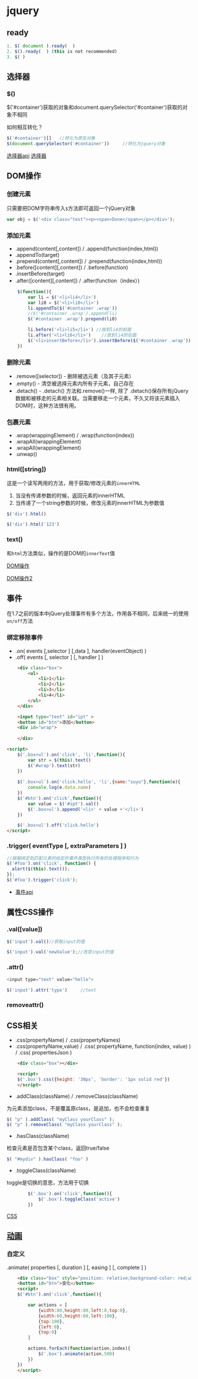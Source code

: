 # jquery

## ready
```js
1. $( document ).ready(  )
2. $().ready(  ) (this is not recommended)
3. $( )
```

## 选择器 

### $()

$('#container')获取的对象和document.querySelector('#container')获取的对象不相同

如何相互转化？

```js
$('#container')[]   //转化为原生对象
$(document.querySelector('#container'))     //转化为jquery对象
```

[选择器api](http://www.jquery123.com/category/selectors/)
[选择器](http://book.jirengu.com/fe/%E5%89%8D%E7%AB%AF%E5%9F%BA%E7%A1%80/JQuery/%E8%8E%B7%E5%8F%96%E5%85%83%E7%B4%A0.html)

## DOM操作

### 创建元素

只需要把DOM字符串传入`$`方法即可返回一个jQuery对象

```js
var obj = $('<div class="test"><p><span>Done</span></p></div>');
```

### 添加元素  

- .append(content[,content]) / .append(function(index,html))
- .appendTo(target)
- .prepend(content[,content]) / .prepend(function(index,html))
- .before([content][,content]) / .before(function)
- .insertBefore(target)
- .after([content][,content]) / .after(function（index）)

```js
	$(function(){
		var li = $('<li>li4</li>')
		var li0 = $('<li>li0</li>')
		li.appendTo($('#container .wrap'))
		//$('#container .wrap').append(li)
		$('#container .wrap').prepend(li0)

		li.before('<li>li5</li>') //放到li4的前面
		li.after('<li>li6</li>')	//放到li4的后面
		$('<li>insertBefore</li>').insertBefore($('#container .wrap')) //放到ul前面
	})
```

### 删除元素

- .remove([selector])
		- 删除被选元素（及其子元素）
- .empty()
		- 清空被选择元素内所有子元素，自己存在
- .detach()
		- .detach() 方法和.remove()一样, 除了 .detach()保存所有jQuery数据和被移走的元素相关联。当需要移走一个元素，不久又将该元素插入DOM时，这种方法很有用。

### 包裹元素

- .wrap(wrappingElement) / .wrap(function(index))
- .wrapAll(wrappingElement)
- .wrapAll(wrappingElement)
- .unwap()

### html([string])

这是一个读写两用的方法，用于获取/修改元素的`innerHTML`

1. 当没有传递参数的时候，返回元素的innerHTML
2. 当传递了一个string参数的时候，修改元素的innerHTML为参数值
```js
$('div').html()

$('div').html('123')
```

### text()

和`html`方法类似，操作的是DOM的`innerText`值

[DOM操作](http://www.jquery123.com/category/manipulation/)

[DOM操作2](http://book.jirengu.com/fe/%E5%89%8D%E7%AB%AF%E5%9F%BA%E7%A1%80/JQuery/DOM%E6%93%8D%E4%BD%9C.html)

## 事件

在1.7之前的版本中jQuery处理事件有多个方法，作用各不相同，后来统一的使用`on/off`方法

### 绑定移除事件
- .on( events [,selector ] [,data ], handler(eventObject) )
- .off( events [, selector ] [, handler ] )
```html
	<div class="box">
		<ul>
			<li>1</li>
			<li>2</li>
			<li>3</li>
			<li>4</li>
		</ul>
	</div>

	<input type="text" id="ipt"	>
	<button id="btn">添加</button>
	<div id="wrap">
		
	</div>

<script>
	$('.box>ul').on('click', 'li',function(){
		var str = $(this).text()
		$('#wrap').text(str)
	})
		
	$('.box>ul').on('click.hello', 'li',{name:"suyu"},function(e){
		console.log(e.data.name)
	})
	$('#btn').on('click',function(){
		var value = $('#ipt').val()
		$('.box>ul').append('<li>' + value +'</li>')
	})

	$('.box>ul').off('click.hello')
</script>
```

### .trigger( eventType [, extraParameters ] )

```js
//根据绑定到匹配元素的给定的事件类型执行所有的处理程序和行为
$('#foo').on('click', function() {
  alert($(this).text());
});
$('#foo').trigger('click');
```

- [事件api](http://www.jquery123.com/category/events/)

## 属性CSS操作

### .val([value])
```js
$('input').val()//获取input的值

$('input').val('newValue');//改变input的值
```

### .attr()

```js
<input type="text" value="hello">

$('input').attr('type')		//text
```

### removeattr()

## CSS相关

- .css(propertyName) / .css(propertyNames)
- .css(propertyName,value) / .css( propertyName, function(index, value) ) / .css( propertiesJson )

```html
	<div class="box"></div>

	<script>
	$('.box').css({height: '30px', 'border': '1px solid red'})
	</script>
```

- .addClass(className) / .removeClass(className)

为元素添加class，不是覆盖原class，是追加，也不会检查重复
```js
$( "p" ).addClass( "myClass yourClass" );
$( "p" ).removeClass( "myClass yourClass" );
```

- .hasClass(className)

检查元素是否包含某个class，返回true/false

```js
$( "#mydiv" ).hasClass( "foo" )
```

- .toggleClass(className)

toggle是切换的意思，方法用于切换
```js
		$('.box').on('click',function(){
			$('.box').toggleClass('active')
		})
```

[CSS](http://www.jquery123.com/category/css/)

## [动画](http://www.jquery123.com/category/effects/)

### 自定义

.animate( properties [, duration ] [, easing ] [, complete ] )
```html
	<div class="box" style="position: relative;background-color: red;width: 50px;height: 50px;"></div>
	<button id="btn">变化</button>
	<script>
	$('#btn').on('click',function(){

		var actions = [
			{width:80,height:80,left:0,top:0},
			{width:60,height:60,left:100},
			{top:100},
			{left:0},
			{top:0}
		]

		actions.forEach(function(action,index){
			$('.box').animate(action,500)
		})
	})	
	</script>
```